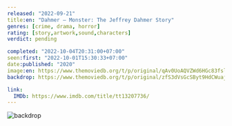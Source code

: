 ```yaml
---
released: "2022-09-21"
title:en: "Dahmer – Monster: The Jeffrey Dahmer Story"
genres: [crime, drama, horror]
rating: [story,artwork,sound,characters]
verdict: pending

completed: "2022-10-04T20:31:00+07:00"
seen:first: "2022-10-01T15:30:33+07:00"
date:published: "2020"
image:en: https://www.themoviedb.org/t/p/original/qAv0UoAQVZWd6HGc83fsli1aKmo.jpg
backdrop: https://www.themoviedb.org/t/p/original/zfS3dVsGcSByt9HdCWuajVzl9RQ.jpg

link:
  IMDb: https://www.imdb.com/title/tt13207736/
---
```


![backdrop](https://www.themoviedb.org/t/p/original/y3Y5INbgpttPTbgihgIa5mdUJqH.jpg)

